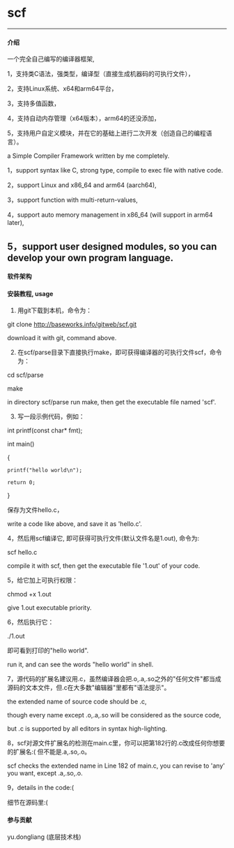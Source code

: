 # scf
-------
#### 介绍
一个完全自己编写的编译器框架,

1，支持类C语法，强类型，编译型（直接生成机器码的可执行文件），

2，支持Linux系统、x64和arm64平台，

3，支持多值函数，

4，支持自动内存管理（x64版本），arm64的还没添加，

5，支持用户自定义模块，并在它的基础上进行二次开发（创造自己的编程语言）。

a Simple Compiler Framework written by me completely.

1，support syntax like C, strong type, compile to exec file with native code.

2，support Linux and x86_64 and arm64 (aarch64),

3，support function with multi-return-values,

4，support auto memory management in x86_64 (will support in arm64 later),

5，support user designed modules, so you can develop your own program language.
------
#### 软件架构

#### 安装教程, usage

1.  用git下载到本机，命令为：

git clone http://baseworks.info/gitweb/scf.git

download it with git, command above.

2.  在scf/parse目录下直接执行make，即可获得编译器的可执行文件scf，命令为：

cd scf/parse

make

in directory scf/parse run make, then get the executable file named 'scf'.

3.  写一段示例代码，例如：

int printf(const char* fmt);

int main()

{

    printf("hello world\n");

    return 0;


}

保存为文件hello.c，

write a code like above, and save it as 'hello.c'.

4，然后用scf编译它, 即可获得可执行文件(默认文件名是1.out), 命令为:

scf hello.c

compile it with scf, then get the executable file '1.out' of your code.

5，给它加上可执行权限：

chmod +x 1.out

give 1.out executable priority.

6，然后执行它：

./1.out

即可看到打印的"hello world".

run it, and can see the words "hello world" in shell.

7，源代码的扩展名建议用.c，虽然编译器会把.o,.a,.so之外的"任何文件"都当成源码的文本文件，但.c在大多数"编辑器"里都有"语法提示"。

the extended name of source code should be .c, 

though every name except .o,.a,.so will be considered as the source code,

but .c is supported by all editors in syntax high-lighting.

8，scf对源文件扩展名的检测在main.c里，你可以把第182行的.c改成任何你想要的扩展名:( 但不能是.a,.so,.o。

scf checks the extended name in Line 182 of main.c, you can revise to 'any' you want, except .a,.so,.o.

9，details in the code:(

细节在源码里:(

#### 参与贡献

yu.dongliang (底层技术栈)
